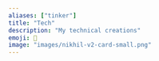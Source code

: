 ```yaml
---
aliases: ["tinker"]
title: "Tech"
description: "My technical creations"
emoji: 🤖
image: "images/nikhil-v2-card-small.png"
---
```

